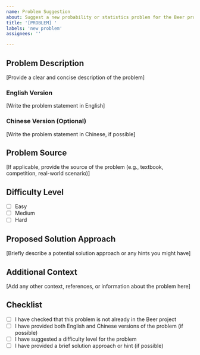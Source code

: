 ```yaml
---
name: Problem Suggestion
about: Suggest a new probability or statistics problem for the Beer project
title: '[PROBLEM] '
labels: 'new problem'
assignees: ''

---
```


## Problem Description

[Provide a clear and concise description of the problem]

### English Version

[Write the problem statement in English]

### Chinese Version (Optional)

[Write the problem statement in Chinese, if possible]

## Problem Source

[If applicable, provide the source of the problem (e.g., textbook, competition, real-world scenario)]

## Difficulty Level

- [ ] Easy
- [ ] Medium
- [ ] Hard

## Proposed Solution Approach

[Briefly describe a potential solution approach or any hints you might have]

## Additional Context

[Add any other context, references, or information about the problem here]

## Checklist

- [ ] I have checked that this problem is not already in the Beer project
- [ ] I have provided both English and Chinese versions of the problem (if possible)
- [ ] I have suggested a difficulty level for the problem
- [ ] I have provided a brief solution approach or hint (if possible)
